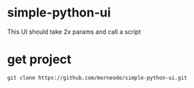 # simple-python-ui
This UI should take 2x params and call a script

# get project
`git clone https://github.com/morneode/simple-python-ui.git`

